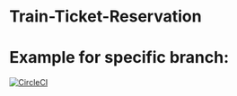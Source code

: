 # Train-Ticket-Reservation
# Example for specific branch:

[![CircleCI](https://circleci.com/gh/fancypandaa/Train-Ticket-Reservation.svg?style=svg)](https://circleci.com/gh/fancypandaa/Train-Ticket-Reservation)